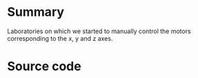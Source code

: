 # Summary

Laboratories on which we started to manually control the motors corresponding to the x, y and z axes.

# Source code
